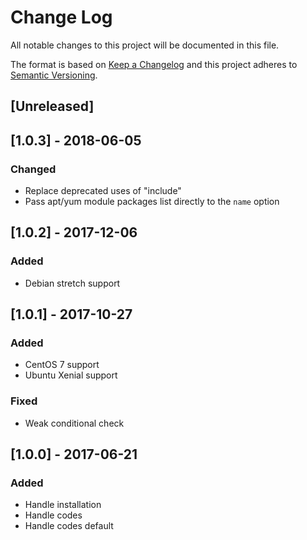 # Change Log
All notable changes to this project will be documented in this file.

The format is based on [Keep a Changelog](http://keepachangelog.com/)
and this project adheres to [Semantic Versioning](http://semver.org/).

## [Unreleased]

## [1.0.3] - 2018-06-05
### Changed
- Replace deprecated uses of "include"
- Pass apt/yum module packages list directly to the `name` option

## [1.0.2] - 2017-12-06
### Added
- Debian stretch support

## [1.0.1] - 2017-10-27
### Added
- CentOS 7 support
- Ubuntu Xenial support

### Fixed
- Weak conditional check

## [1.0.0] - 2017-06-21
### Added
- Handle installation
- Handle codes
- Handle codes default

